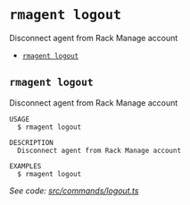 `rmagent logout`
================

Disconnect agent from Rack Manage account

* [`rmagent logout`](#rmagent-logout)

## `rmagent logout`

Disconnect agent from Rack Manage account

```
USAGE
  $ rmagent logout

DESCRIPTION
  Disconnect agent from Rack Manage account

EXAMPLES
  $ rmagent logout
```

_See code: [src/commands/logout.ts](https://github.com/RackManage/agent/blob/v0.0.3/src/commands/logout.ts)_
